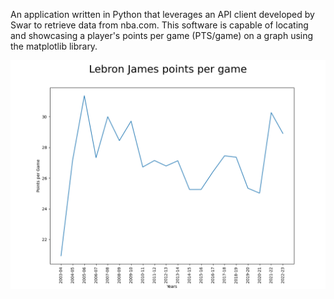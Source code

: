 An application written in Python that leverages an API client developed by Swar to retrieve data from nba.com. This software is capable of locating and showcasing a player's points per game (PTS/game) on a graph using the matplotlib library.

![alt text](https://github.com/GunjotGhuman/GraphNbaPlayerPtsPerGame/blob/main/LebronJamesPTSG.png)

